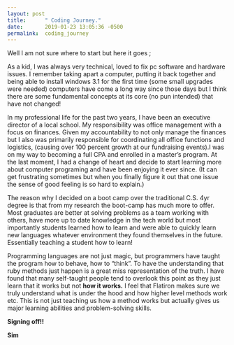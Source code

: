 ```yaml
---
layout: post
title:      " Coding Journey."
date:       2019-01-23 13:05:36 -0500
permalink:  coding_journey
---
```



Well I am not sure where to start but here it goes ;

 As a kid, I was always very technical, loved to fix pc software and hardware issues. I remember taking apart a computer, putting it back together and being able to install windows 3.1 for the first time (some small upgrades were needed) computers have come a long way since those days but I think there are some fundamental concepts at its core (no pun intended) that have not changed!
 
 
In my professional life for the past two years, I have been an executive director of a local school. My responsibility was office management with a focus on finances. Given my accountability to not only manage the finances but I also was primarily responsible for coordinating all office functions and logistics, (causing over 100 percent growth at our fundraising events).I was on my way to becoming a full CPA and enrolled in a master’s program. At the last moment, I had a change of heart and decide to start learning more about computer programing and have been enjoying it ever since. (It can get frustrating sometimes but when you finally figure it out that one issue the sense of good feeling is so hard to explain.)

The reason why I decided on a boot camp over the traditional C.S. 4yr degree is that from my research the boot-camp has much more to offer. Most graduates are better at solving problems as a team working with others, have more up to date knowledge in the tech world but most importantly students learned how to learn and were able to quickly learn new languages whatever environment they found themselves in the future. Essentially teaching a student how to learn!


Programming languages are not just magic, but programmers have taught the program how to behave, how to “think”. To have the understanding that ruby methods just happen is a great miss representation of the truth. I have found that many self-taught people tend to overlook this point as they just learn that  it  works but not **how it works.**  I feel that Flatiron makes sure we truly understand what is under the hood and how higher level methods work etc. This is  not just teaching us how a method works but actually gives us major learning abilities and problem-solving skills.  



**Signing off!!**

**Sim**

